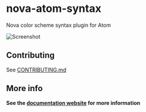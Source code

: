 # nova-atom-syntax

Nova color scheme syntax plugin for Atom

![Screenshot](https://raw.githubusercontent.com/trevordmiller/nova-atom-syntax/master/assets/screenshot.png "Screenshot")

## Contributing

See [CONTRIBUTING.md](CONTRIBUTING.md)

## More info

**See the [documentation website](https://trevordmiller.github.io/nova) for more information**
